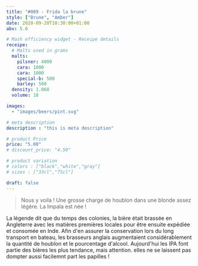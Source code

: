 ```yaml
---
title: "#009 - Frida la brune"
style: ["Brune", "Amber"]
date: 2020-09-20T10:30:00+01:00
abv: 5.6

# Mash efficiency widget - Receipe details
receipe:
  # Malts used in grams
  malts:
    pilsner: 4000
    cara: 1000
    cara: 1000
    special-b: 500
    barley: 500
  density: 1.068
  volume: 18

images:
  - "images/beers/pint.svg"

# meta description
description : "this is meta description"

# product Price
price: "5.00"
# discount_price: "4.50"

# product variation
# colors : ["black","white","gray"]
# sizes : ["33cl","75cl"]

draft: false
---
```


> Nous y voila ! Une grosse charge de houblon dans une blonde assez légère. La Impala est née !

La légende dit que du temps des colonies, la bière était brassée en Angleterre avec les matières premières locales pour être ensuite expédiée et consomée en Inde. Afin d'en assurer la conservation lors du long transport en bateau, les brasseurs anglais augmentaient considérablement la quantité de houblon et le pourcentage d'alcool. Aujourd'hui les IPA font partie des bières les plus tendance, mais attention. elles ne se laissent pas dompter aussi facilemnt part les papilles !